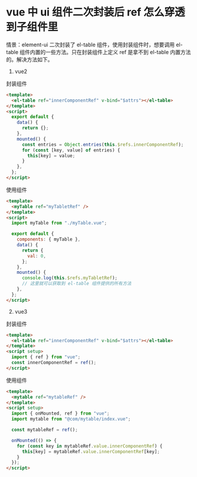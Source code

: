 # vue 中 ui 组件二次封装后 ref 怎么穿透到子组件里

情景：element-ui 二次封装了 el-table 组件，使用封装组件时，想要调用 el-table 组件内置的一些方法。只在封装组件上定义 ref 是拿不到 el-table 内置方法的。解决方法如下。

1. vue2

封装组件

```html
<template>
  <el-table ref="innerComponentRef" v-bind="$attrs"></el-table>
</template>
<script>
  export default {
    data() {
      return {};
    },
    mounted() {
      const entries = Object.entries(this.$refs.innerComponentRef);
      for (const [key, value] of entries) {
        this[key] = value;
      }
    },
  };
</script>
```

使用组件

```html
<template>
  <myTable ref="myTabletRef" />
</template>
<script>
  import myTable from "./myTable.vue";

  export default {
    components: { myTable },
    data() {
      return {
        val: 0,
      };
    },
    mounted() {
      console.log(this.$refs.myTabletRef);
      // 这里就可以获取到 el-table 组件提供的所有方法
    },
  };
</script>
```

2. vue3

封装组件

```html
<template>
  <el-table ref="innerComponentRef" v-bind="$attrs"></el-table>
</template>
<script setup>
  import { ref } from "vue";
  const innerComponentRef = ref();
</script>
```

使用组件

```html
<template>
  <mytable ref="mytableRef" />
</template>
<script setup>
  import { onMounted, ref } from "vue";
  import mytable from "@com/mytable/index.vue";

  const mytableRef = ref();

  onMounted(() => {
    for (const key in mytableRef.value.innerComponentRef) {
      this[key] = mytableRef.value.innerComponentRef[key];
    }
  });
</script>
```
